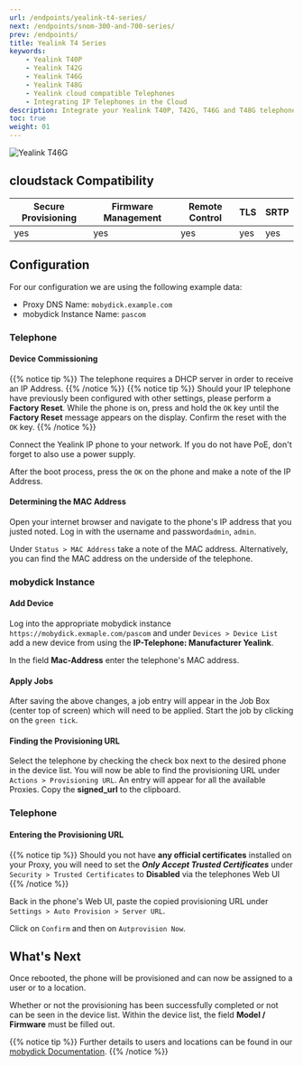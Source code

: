 ```yaml
---
url: /endpoints/yealink-t4-series/
next: /endpoints/snom-300-and-700-series/
prev: /endpoints/
title: Yealink T4 Series
keywords:
    - Yealink T40P
    - Yealink T42G
    - Yealink T46G
    - Yealink T48G
    - Yealink cloud compatible Telephones
    - Integrating IP Telephones in the Cloud
description: Integrate your Yealink T40P, T42G, T46G and T48G telephones in your mobydick Cloud phone system.
toc: true
weight: 01
---
```



![Yealink T46G](/yealink-t4-series.jpg?width=300px)

## cloudstack Compatibility

|Secure Provisioning|Firmware Management|Remote Control|TLS|SRTP|
|---|---|---|---|---|
|yes|yes|yes|yes|yes|

## Configuration

For our configuration we are using the following example data:

* Proxy DNS Name: `mobydick.example.com`
* mobydick Instance Name: `pascom`

### Telephone

#### Device Commissioning

{{% notice tip %}}
The telephone requires a DHCP server in order to receive an IP Address.
{{% /notice %}}
{{% notice tip %}}
Should your IP telephone have previously been configured with other settings, please perform a **Factory Reset**. While the phone is on, press and hold the `OK` key until the **Factory Reset** message appears on the display. Confirm the reset with the `OK` key.
{{% /notice %}}

Connect the Yealink IP phone to your network. If you do not have PoE, don't forget to also use a power supply.

After the boot process, press the `OK` on the phone and make a note of the IP Address.

#### Determining the MAC Address

Open your internet browser and navigate to the phone's IP address that you justed noted.
Log in with the username and password`admin`, `admin`.

Under `Status > MAC Address` take a note of the MAC address. Alternatively, you can find the MAC address on the underside of the telephone.

### mobydick Instance

#### Add Device

Log into the appropriate mobydick instance `https://mobydick.exmaple.com/pascom` and under `Devices > Device List` add a new device from using the  **IP-Telephone: Manufacturer Yealink**.

In the field **Mac-Address** enter the telephone's MAC address.

#### Apply Jobs

After saving the above changes, a job entry will appear in the Job Box (center top of screen) which will need to be applied. Start the job by clicking on the `green tick`.

#### Finding the Provisioning URL

Select the telephone by checking the check box next to the desired phone in the device list. You will now be able to find the provisioning URL under `Actions > Provisioning URL`.
An entry will appear for all the available Proxies. Copy the **signed_url** to the clipboard.

### Telephone
#### Entering the Provisioning URL

{{% notice tip %}}
Should you not have **any official certificates** installed on your Proxy, you will need to set the ***Only Accept Trusted Certificates***
under `Security > Trusted Certificates` to **Disabled** via the telephones Web UI
{{% /notice %}}

Back in the phone's Web UI, paste the copied provisioning URL under `Settings > Auto Provision > Server URL`.

Click on `Confirm` and then on `Autprovision Now`.

## What's Next

Once rebooted, the phone will be provisioned and can now be assigned to a user or to a location.

Whether or not the provisioning has been successfully completed or not can be seen in the device list. Within the device list, the field **Model / Firmware** must be filled out.

{{% notice tip %}}
Further details to users and locations can be found in our [mobydick Documentation](https://www.pascom.net/en/documentation/).
{{% /notice %}}
